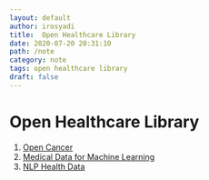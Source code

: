 ```yaml
---
layout: default
author: irosyadi
title:  Open Healthcare Library
date: 2020-07-20 20:31:10
path: /note
category: note
tags: open healthcare library
draft: false
---
```


# Open Healthcare Library

1. [Open Cancer](https://opencancer.net/)
2. [Medical Data for Machine Learning](https://github.com/beamandrew/medical-data)
3. [NLP Health Data](https://ctakes.apache.org/)